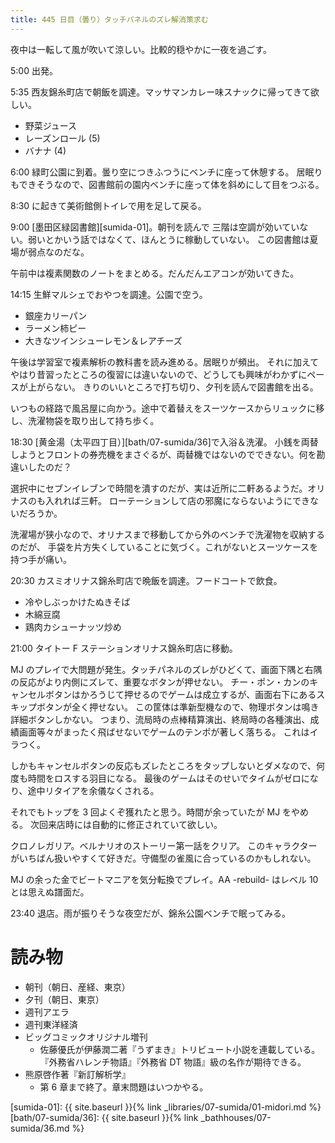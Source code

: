 ```yaml
---
title: 445 日目（曇り）タッチパネルのズレ解消策求む
---
```


夜中は一転して風が吹いて涼しい。比較的穏やかに一夜を過ごす。

5:00 出発。

5:35 西友錦糸町店で朝飯を調達。マッサマンカレー味スナックに帰ってきて欲しい。

* 野菜ジュース
* レーズンロール (5)
* バナナ (4)

6:00 緑町公園に到着。曇り空につきふつうにベンチに座って休憩する。
居眠りもできそうなので、図書館前の園内ベンチに座って体を斜めにして目をつぶる。

8:30 に起きて美術館側トイレで用を足して戻る。

9:00 [墨田区緑図書館][sumida-01]。朝刊を読んで
三階は空調が効いていない。弱いとかいう話ではなくて、ほんとうに稼動していない。
この図書館は夏場が弱点なのだな。

午前中は複素関数のノートをまとめる。だんだんエアコンが効いてきた。

14:15 生鮮マルシェでおやつを調達。公園で空う。

* 銀座カリーパン
* ラーメン柿ピー
* 大きなツインシューレモン＆レアチーズ

午後は学習室で複素解析の教科書を読み進める。居眠りが頻出。
それに加えてやはり昔習ったところの復習には違いないので、どうしても興味がわかずにペースが上がらない。
きりのいいところで打ち切り、夕刊を読んで図書館を出る。

いつもの経路で風呂屋に向かう。途中で着替えをスーツケースからリュックに移し、洗濯物袋を取り出して持ち歩く。

18:30 [黄金湯（太平四丁目）][bath/07-sumida/36]で入浴＆洗濯。
小銭を両替しようとフロントの券売機をまさぐるが、両替機ではないのでできない。何を勘違いしたのだ？

選択中にセブンイレブンで時間を潰すのだが、実は近所に二軒あるようだ。オリナスのも入れれば三軒。
ローテーションして店の邪魔にならないようにできないだろうか。

洗濯場が狭小なので、オリナスまで移動してから外のベンチで洗濯物を収納するのだが、
手袋を片方失くしていることに気づく。これがないとスーツケースを持つ手が痛い。

20:30 カスミオリナス錦糸町店で晩飯を調達。フードコートで飲食。

* 冷やしぶっかけたぬきそば
* 木綿豆腐
* 鶏肉カシューナッツ炒め

21:00 タイトー F ステーションオリナス錦糸町店に移動。

MJ のプレイで大問題が発生。タッチパネルのズレがひどくて、画面下隅と右隅の反応がより内側にズレて、重要なボタンが押せない。
チー・ポン・カンのキャンセルボタンはかろうじて押せるのでゲームは成立するが、画面右下にあるスキップボタンが全く押せない。
この筐体は準新型機なので、物理ボタンは鳴き詳細ボタンしかない。
つまり、流局時の点棒精算演出、終局時の各種演出、成績画面等々がまったく飛ばせないでゲームのテンポが著しく落ちる。
これはイラつく。

しかもキャンセルボタンの反応もズレたところをタップしないとダメなので、何度も時間をロスする羽目になる。
最後のゲームはそのせいでタイムがゼロになり、途中リタイアを余儀なくされる。

それでもトップを 3 回よくぞ獲れたと思う。時間が余っていたが MJ をやめる。
次回来店時には自動的に修正されていて欲しい。

クロノレガリア。ベルナリオのストーリー第一話をクリア。
このキャラクターがいちばん扱いやすくて好きだ。守備型の雀風に合っているのかもしれない。

MJ の余った金でビートマニアを気分転換でプレイ。AA -rebuild- はレベル 10 とは思えぬ譜面だ。

23:40 退店。雨が振りそうな夜空だが、錦糸公園ベンチで眠ってみる。

# 読み物

* 朝刊（朝日、産経、東京）
* 夕刊（朝日、東京）
* 週刊アエラ
* 週刊東洋経済
* ビッグコミックオリジナル増刊
  * 佐藤優氏が伊藤潤二著『うずまき』トリビュート小説を連載している。
    『外務省ハレンチ物語』『外務省 DT 物語』級の名作が期待できる。
* 熊原啓作著『新訂解析学』
  * 第 6 章まで終了。章末問題はいつかやる。

[sumida-01]: {{ site.baseurl }}{% link _libraries/07-sumida/01-midori.md %}
[bath/07-sumida/36]: {{ site.baseurl }}{% link _bathhouses/07-sumida/36.md %}
